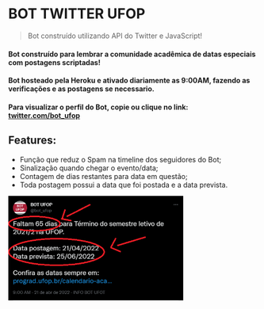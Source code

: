 # BOT TWITTER UFOP

> Bot construído utilizando API do Twitter e JavaScript!

<h4>Bot construído para lembrar a comunidade acadêmica de datas especiais com postagens scriptadas!</h4>
<h4>Bot hosteado pela Heroku e ativado diariamente as 9:00AM, fazendo as verificações e as postagens se necessario.</h4>
<h4>Para visualizar o perfil do Bot, copie ou clique no link: <a href="https://twitter.com/bot_ufop">twitter.com/bot_ufop</a></h4>
<h2>Features:</h2>
<ul>
    <li>Função que reduz o Spam na timeline dos seguidores do Bot;</li>
    <li>Sinalização quando chegar o evento/data;</li>
    <li>Contagem de dias restantes para data em questão;</li>
    <li>Toda postagem possui a data que foi postada e a data prevista.</li>
</ul>
    <div><img alt="Readme" title="Readme" src="./img/post.png" width="70%"/></div>
